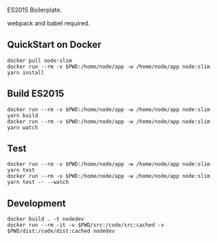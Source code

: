 ES2015 Boilerplate.

webpack and babel required.

## QuickStart on Docker
```
docker pull node:slim
docker run --rm -v $PWD:/home/node/app -w /home/node/app node:slim yarn install
```

## Build ES2015
```
docker run --rm -v $PWD:/home/node/app -w /home/node/app node:slim yarn build
docker run --rm -v $PWD:/home/node/app -w /home/node/app node:slim yarn watch
```


## Test
```
docker run --rm -v $PWD:/home/node/app -w /home/node/app node:slim yarn test
docker run --rm -v $PWD:/home/node/app -w /home/node/app node:slim yarn test -- --watch
```


## Development
```
docker build . -t nodedev
docker run --rm -it -v $PWD/src:/code/src:cached -v $PWD/dist:/code/dist:cached nodedev
```


